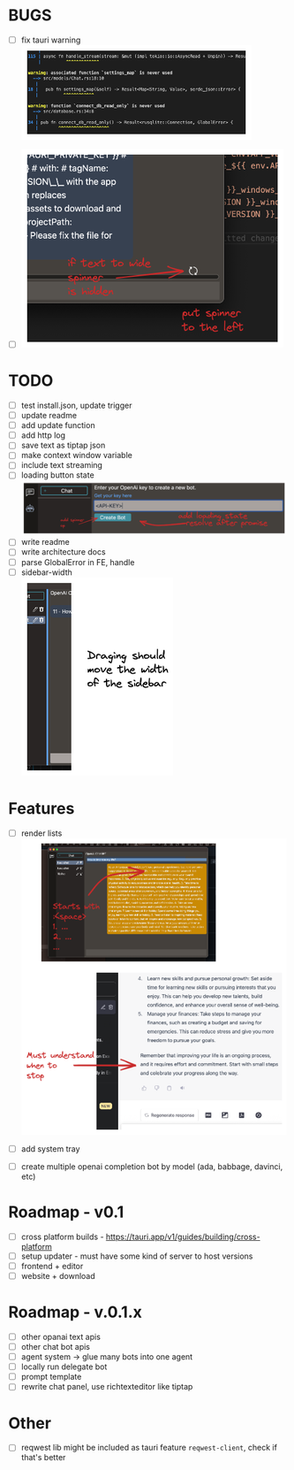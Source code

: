 
# BUGS

- [ ] fix tauri warning  
  ![tauri warning](./todo-images/warnings.excalidraw.png "tauri warning")
- [ ]  
  ![spinner position](./todo-images/spinner_position.excalidraw.png "spinner position")


# TODO

- [ ] test install.json, update trigger
- [ ] update readme
- [ ] add update function
- [ ] add http log
- [ ] save text as tiptap json
- [ ] make context window variable
- [ ] include text streaming
- [ ] loading button state
  ![loading button state](./todo-images/button-loading.excalidraw.png "loading button state")
- [ ] write readme
- [ ] write architecture docs
- [ ] parse GlobalError in FE, handle
- [ ] sidebar-width  
  ![sidebar-width](./todo-images/sidebar-width.excalidraw.png "sidebar-width")

# Features

- [ ] render lists  
  ![render lists](./todo-images/render-lists.excalidraw.png "render lists")
- [ ] add system tray
- [ ] create multiple openai completion bot by model (ada, babbage, davinci, etc)



# Roadmap - v0.1

- [ ] cross platform builds - https://tauri.app/v1/guides/building/cross-platform
- [ ] setup updater - must have some kind of server to host versions
- [ ] frontend + editor
- [ ] website + download

# Roadmap - v.0.1.x

- [ ] other opanai text apis
- [ ] other chat bot apis
- [ ] agent system -> glue many bots into one agent
- [ ] locally run delegate bot
- [ ] prompt template
- [ ] rewrite chat panel, use richtexteditor like tiptap

# Other

- [ ] reqwest lib might be included as tauri feature `reqwest-client`, check if that's better
